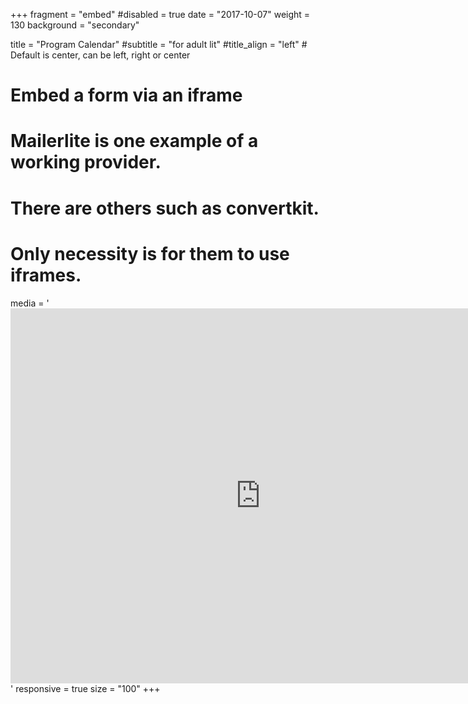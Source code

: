 +++
fragment = "embed"
#disabled = true
date = "2017-10-07"
weight = 130
background = "secondary"

title = "Program Calendar"
#subtitle = "for adult lit"
#title_align = "left" # Default is center, can be left, right or center

# Embed a form via an iframe
# Mailerlite is one example of a working provider.
# There are others such as convertkit.
# Only necessity is for them to use iframes.
media = '<iframe src="https://calendar.google.com/calendar/embed?height=600&amp;wkst=1&amp;bgcolor=%235bcbf5&amp;ctz=America%2FToronto&amp;src=Y19sMnQ1dHY0MHY5MjZ1YnRkN3Qxc205bGQyMEBncm91cC5jYWxlbmRhci5nb29nbGUuY29t&amp;src=Y185ajVjc3RxOXFobzVkZzFubGJsdmZvamhrY0Bncm91cC5jYWxlbmRhci5nb29nbGUuY29t&amp;src=Y18zdW1xcmdrZzZkNXQxOTFua282bWJwZWk4c0Bncm91cC5jYWxlbmRhci5nb29nbGUuY29t&amp;color=%23039BE5&amp;color=%23C0CA33&amp;color=%237CB342&amp;showTitle=0&amp;showTabs=0&amp;showPrint=0&amp;showTz=0" style="border:0" width="800" height="600" frameborder="0" scrolling="no"></iframe>'
responsive = true 
size = "100"
+++

